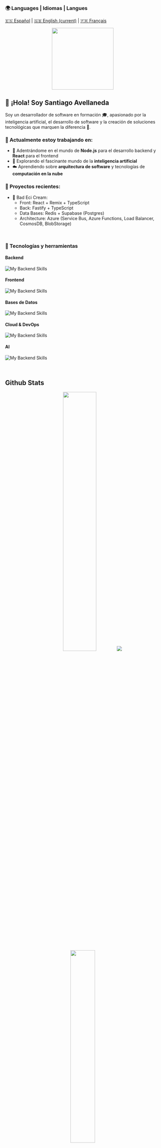 ### 🌍 Languages | Idiomas | Langues

[🇪🇸 Español](./README.md) | [🇬🇧 English (current)](./README.en.md) | [🇫🇷 Français](./README.fr.md)

<div align="center">
    <img src="https://user-images.githubusercontent.com/73187712/208087134-27c9c64d-1fed-483d-b2e7-9d6f1cd41fe3.gif
    " align="center" height="200" width="" />
</div>  

## 👋 ¡Hola! Soy Santiago Avellaneda

Soy un desarrollador de software en formación 🎓, apasionado por la inteligencia artificial, el desarrollo de software y la creación de soluciones tecnológicas que marquen la diferencia 🚀.

### 🚀 Actualmente estoy trabajando en:

- 🔧 Adentrándome en el mundo de **Node.js** para el desarrollo backend y **React** para el frontend
- 🧠 Explorando el fascinante mundo de la **inteligencia artificial**
- ☁️ Aprendiendo sobre **arquitectura de software** y tecnologías de **computación en la nube**

### 🔨 Proyectos recientes:

- 🔧 Bad Eci Cream:
    - Front: React + Remix + TypeScript
    - Back: Fastify + TypeScript
    - Data Bases: Redis + Supabase (Postgres)
    - Architecture: Azure (Service Bus, Azure Functions, Load Balancer, CosmosDB, BlobStorage)

<br/>  

### 🚀 Tecnologías y herramientas
#### Backend
![My Backend Skills](https://skillicons.dev/icons?i=express,graphql,hibernate,java,maven,gradle,nodejs,spring,ts)
#### Frontend
![My Backend Skills](https://skillicons.dev/icons?i=react,html,css,nextjs,figma,remix,tailwind,ts,vite,vitest)
#### Bases de Datos
![My Backend Skills](https://skillicons.dev/icons?i=mongodb,mysql,postgres,redis,sqlite)
#### Cloud & DevOps
![My Backend Skills](https://skillicons.dev/icons?i=aws,azure,docker,githubactions,heroku,supabase,vercel)
#### AI
![My Backend Skills](https://skillicons.dev/icons?i=py)


<br/>  


## Github Stats  
<div align="center">
  <img src="https://github-readme-stats.vercel.app/api?username=santiagoAvellaR&show_icons=true&theme=dark" width="46.4%" />
  <img src="https://streak-stats.demolab.com?user=santiagoAvellaR&theme=dark" />
</div>
<div align="center">
    <img src="https://github-readme-stats.vercel.app/api/top-langs/?username=santiagoAvellaR&layout=compact&theme=dark" width="40%" />
</div>

<br/>  

<br/>  

### 📫 ¿Hablamos?
<div align="center">
<a href="https://github.com/santiagoAvellar" target="_blank">
<img src=https://img.shields.io/badge/github-%2324292e.svg?&style=for-the-badge&logo=github&logoColor=white alt=github style="margin-bottom: 5px;" />
</a>
<a href="https://www.linkedin.com/in/santiago-avellaneda-rodriguez" target="_blank">
<img src=https://img.shields.io/badge/linkedin-%231E77B5.svg?&style=for-the-badge&logo=linkedin&logoColor=white alt=linkedin style="margin-bottom: 5px;" />
</a>  
</div>


